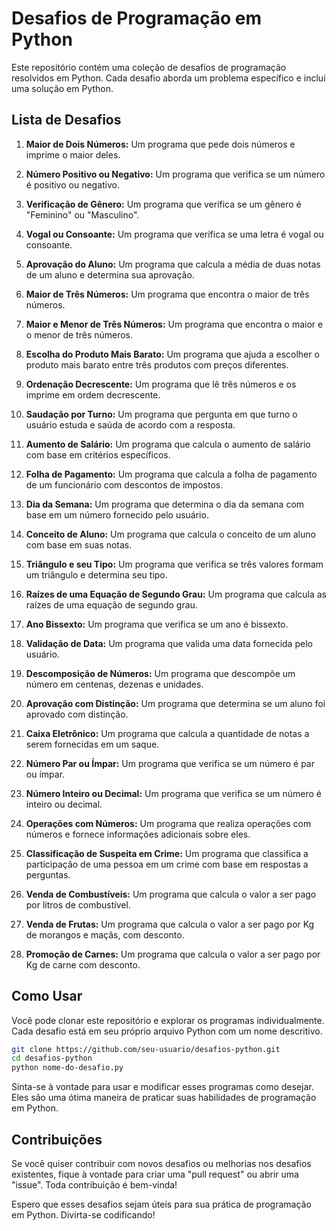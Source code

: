 # Desafios de Programação em Python

Este repositório contém uma coleção de desafios de programação resolvidos em Python. Cada desafio aborda um problema específico e inclui uma solução em Python.

## Lista de Desafios

1. **Maior de Dois Números:** Um programa que pede dois números e imprime o maior deles.

2. **Número Positivo ou Negativo:** Um programa que verifica se um número é positivo ou negativo.

3. **Verificação de Gênero:** Um programa que verifica se um gênero é "Feminino" ou "Masculino".

4. **Vogal ou Consoante:** Um programa que verifica se uma letra é vogal ou consoante.

5. **Aprovação do Aluno:** Um programa que calcula a média de duas notas de um aluno e determina sua aprovação.

6. **Maior de Três Números:** Um programa que encontra o maior de três números.

7. **Maior e Menor de Três Números:** Um programa que encontra o maior e o menor de três números.

8. **Escolha do Produto Mais Barato:** Um programa que ajuda a escolher o produto mais barato entre três produtos com preços diferentes.

9. **Ordenação Decrescente:** Um programa que lê três números e os imprime em ordem decrescente.

10. **Saudação por Turno:** Um programa que pergunta em que turno o usuário estuda e saúda de acordo com a resposta.

11. **Aumento de Salário:** Um programa que calcula o aumento de salário com base em critérios específicos.

12. **Folha de Pagamento:** Um programa que calcula a folha de pagamento de um funcionário com descontos de impostos.

13. **Dia da Semana:** Um programa que determina o dia da semana com base em um número fornecido pelo usuário.

14. **Conceito de Aluno:** Um programa que calcula o conceito de um aluno com base em suas notas.

15. **Triângulo e seu Tipo:** Um programa que verifica se três valores formam um triângulo e determina seu tipo.

16. **Raízes de uma Equação de Segundo Grau:** Um programa que calcula as raízes de uma equação de segundo grau.

17. **Ano Bissexto:** Um programa que verifica se um ano é bissexto.

18. **Validação de Data:** Um programa que valida uma data fornecida pelo usuário.

19. **Descomposição de Números:** Um programa que descompõe um número em centenas, dezenas e unidades.

20. **Aprovação com Distinção:** Um programa que determina se um aluno foi aprovado com distinção.

21. **Caixa Eletrônico:** Um programa que calcula a quantidade de notas a serem fornecidas em um saque.

22. **Número Par ou Ímpar:** Um programa que verifica se um número é par ou ímpar.

23. **Número Inteiro ou Decimal:** Um programa que verifica se um número é inteiro ou decimal.

24. **Operações com Números:** Um programa que realiza operações com números e fornece informações adicionais sobre eles.

25. **Classificação de Suspeita em Crime:** Um programa que classifica a participação de uma pessoa em um crime com base em respostas a perguntas.

26. **Venda de Combustíveis:** Um programa que calcula o valor a ser pago por litros de combustível.

27. **Venda de Frutas:** Um programa que calcula o valor a ser pago por Kg de morangos e maçãs, com desconto.

28. **Promoção de Carnes:** Um programa que calcula o valor a ser pago por Kg de carne com desconto.

## Como Usar

Você pode clonar este repositório e explorar os programas individualmente. Cada desafio está em seu próprio arquivo Python com um nome descritivo.

```bash
git clone https://github.com/seu-usuario/desafios-python.git
cd desafios-python
python nome-do-desafio.py
```

Sinta-se à vontade para usar e modificar esses programas como desejar. Eles são uma ótima maneira de praticar suas habilidades de programação em Python.

## Contribuições

Se você quiser contribuir com novos desafios ou melhorias nos desafios existentes, fique à vontade para criar uma "pull request" ou abrir uma "issue". Toda contribuição é bem-vinda!

Espero que esses desafios sejam úteis para sua prática de programação em Python. Divirta-se codificando!
